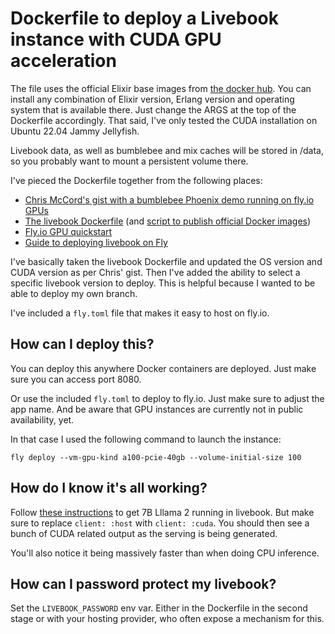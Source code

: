 # Dockerfile to deploy a Livebook instance with CUDA GPU acceleration

The file uses the official Elixir base images from [the docker hub](https://hub.docker.com/r/hexpm/elixir/tags?page=1). You can install any combination of Elixir version, Erlang version and operating system that is available there. Just change the ARGS at the top of the Dockerfile accordingly. That said, I've only tested the CUDA installation on Ubuntu 22.04 Jammy Jellyfish.

Livebook data, as well as bumblebee and mix caches will be stored in /data, so you probably want to mount a persistent volume there.

I've pieced the Dockerfile together from the following places:

- [Chris McCord's gist with a bumblebee Phoenix demo running on fly.io GPUs](https://gist.github.com/chrismccord/59a5e81f144a4dfb4bf0a8c3f2673131)
- [The livebook Dockerfile](https://github.com/livebook-dev/livebook/blob/main/Dockerfile) (and [script to publish official Docker images](https://github.com/livebook-dev/livebook/blob/main/docker/build_and_push.sh))
- [Fly.io GPU quickstart](https://fly.io/docs/gpus/gpu-quickstart/)
- [Guide to deploying livebook on Fly](https://fly.io/docs/app-guides/livebook/)

I've basically taken the livebook Dockerfile and updated the OS version and CUDA version as per Chris' gist. Then I've added the ability to select a specific livebook version to deploy. This is helpful because I wanted to be able to deploy my own branch.

I've included a `fly.toml` file that makes it easy to host on fly.io.

## How can I deploy this?

You can deploy this anywhere Docker containers are deployed. Just make sure you can access port 8080.

Or use the included `fly.toml` to deploy to fly.io. Just make sure to adjust the app name. And be aware that GPU instances are currently not in public availability, yet.

In that case I used the following command to launch the instance:

```fly deploy --vm-gpu-kind a100-pcie-40gb --volume-initial-size 100```

## How do I know it's all working?

Follow [these instructions](https://hexdocs.pm/bumblebee/llama.html) to get 7B Lllama 2 running in livebook. But make sure to replace `client: :host` with `client: :cuda`. You should then see a bunch of CUDA related output as the serving is being generated.

You'll also notice it being massively faster than when doing CPU inference.

## How can I password protect my livebook?

Set the `LIVEBOOK_PASSWORD` env var. Either in the Dockerfile in the second stage or with your hosting provider, who often expose a mechanism for this.
